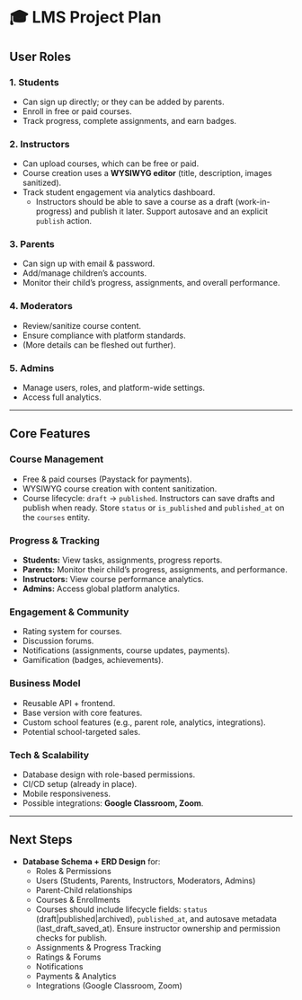 # 🎓 LMS Project Plan

## User Roles

### 1. Students

- Can sign up directly; or they can be added by parents.
- Enroll in free or paid courses.
- Track progress, complete assignments, and earn badges.

### 2. Instructors

- Can upload courses, which can be free or paid.
- Course creation uses a **WYSIWYG editor** (title, description, images sanitized).
- Track student engagement via analytics dashboard.
  - Instructors should be able to save a course as a draft (work-in-progress) and publish it later. Support autosave and an explicit `publish` action.

### 3. Parents

- Can sign up with email & password.
- Add/manage children’s accounts.
- Monitor their child’s progress, assignments, and overall performance.

### 4. Moderators

- Review/sanitize course content.
- Ensure compliance with platform standards.
- (More details can be fleshed out further).

### 5. Admins

- Manage users, roles, and platform-wide settings.
- Access full analytics.

---

## Core Features

### Course Management

- Free & paid courses (Paystack for payments).
- WYSIWYG course creation with content sanitization.
- Course lifecycle: `draft` -> `published`. Instructors can save drafts and publish when ready. Store `status` or `is_published` and `published_at` on the `courses` entity.

### Progress & Tracking

- **Students:** View tasks, assignments, progress reports.
- **Parents:** Monitor their child’s progress, assignments, and performance.
- **Instructors:** View course performance analytics.
- **Admins:** Access global platform analytics.

### Engagement & Community

- Rating system for courses.
- Discussion forums.
- Notifications (assignments, course updates, payments).
- Gamification (badges, achievements).

### Business Model

- Reusable API + frontend.
- Base version with core features.
- Custom school features (e.g., parent role, analytics, integrations).
- Potential school-targeted sales.

### Tech & Scalability

- Database design with role-based permissions.
- CI/CD setup (already in place).
- Mobile responsiveness.
- Possible integrations: **Google Classroom, Zoom**.

---

## Next Steps

- **Database Schema + ERD Design** for:
  - Roles & Permissions
  - Users (Students, Parents, Instructors, Moderators, Admins)
  - Parent-Child relationships
  - Courses & Enrollments
  - Courses should include lifecycle fields: `status` (draft|published|archived), `published_at`, and autosave metadata (last_draft_saved_at). Ensure instructor ownership and permission checks for publish.
  - Assignments & Progress Tracking
  - Ratings & Forums
  - Notifications
  - Payments & Analytics
  - Integrations (Google Classroom, Zoom)
